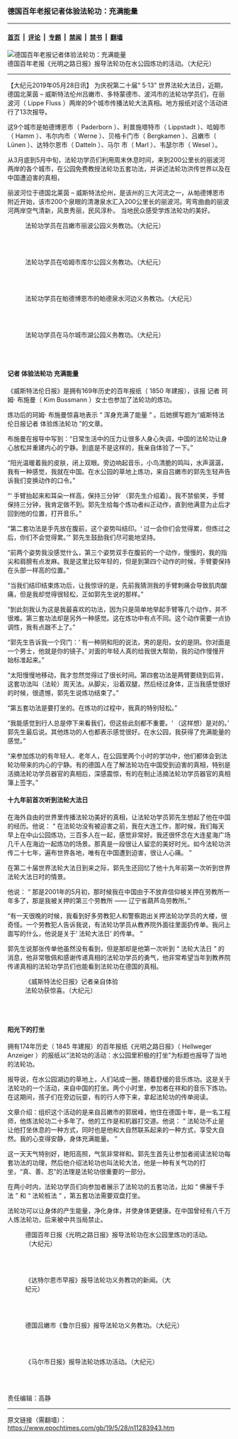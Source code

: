 ### 德国百年老报记者体验法轮功：充满能量

---

#### [首页](../../../..?n11283943) &nbsp;|&nbsp; [评论](../../../../../epoch-comment?n11283943) &nbsp;|&nbsp; [专题](../../../../../epoch-special?n11283943) &nbsp;|&nbsp; [禁闻](../../../../../epoch-news?n11283943) &nbsp;|&nbsp; [禁书](../../../../../books?n11283943) &nbsp;|&nbsp; [翻墙](https://github.com/gfw-breaker/nogfw/blob/master/README.md?n11283943)


<div><img alt="德国百年老报记者体验法轮功：充满能量" class="attachment-djy_600_400 size-djy_600_400 wp-post-image" src="https://i.epochtimes.com/assets/uploads/2019/05/2019052821-600x400.jpg"/>
<div class="caption">
 德国百年老报《光明之路日报》报导法轮功在水公园炼功的活动。（大纪元）
</div></div><hr/><div class="post_content" id="artbody" itemprop="articleBody">
 <!-- article content begin -->
 <p>
  【大纪元2019年05月28日讯】
  <span class="s1">
   为庆祝第二十届“
  </span>
  <span class="s2">
   5‧13”
  </span>
  <span class="s1">
   世界法轮大法日，近期，德国北莱茵
  </span>
  <span class="s2">
   –
  </span>
  <span class="s1">
   威斯特法伦州吕嫩市、多特蒙德市、波鸿市的法轮功学员们，在丽波河（
  </span>
  <span class="s2">
   Lippe Fluss
  </span>
  <span class="s1">
   ）两岸的9个城市传播法轮大法真相。地方报纸对这个活动进行了13次报导。
  </span>
 </p>
 <p class="p2">
  <span class="s1">
   这9个城市是帕德博恩市（
  </span>
  <span class="s2">
   Paderborn
  </span>
  <span class="s1">
   ）、利普施塔特市（
  </span>
  <span class="s2">
   Lippstadt
  </span>
  <span class="s1">
   ）、哈姆市（
  </span>
  <span class="s2">
   Hamm
  </span>
  <span class="s1">
   ）、韦尔内市（
  </span>
  <span class="s2">
   Werne
  </span>
  <span class="s1">
   ）、贝格卡门市（
  </span>
  <span class="s2">
   Bergkamen
  </span>
  <span class="s1">
   ）、吕嫩市（
  </span>
  <span class="s2">
   Lünen
  </span>
  <span class="s1">
   ）、达特尔恩市（
  </span>
  <span class="s2">
   Datteln
  </span>
  <span class="s1">
   ）、马尔
  </span>
  <span class="s1">
   市（
  </span>
  <span class="s2">
   Marl
  </span>
  <span class="s1">
   ）、韦瑟尔市（
  </span>
  <span class="s2">
   Wesel
  </span>
  <span class="s1">
   ）。
  </span>
 </p>
 <p class="p2">
  <span class="s1">
   从3月底到5月中旬，法轮功学员们利用周末休息时间，来到200公里长的丽波河两岸的各个城市，在公园免费教授法轮功五套功法，并讲述法轮功洪传世界以及在中国遭迫害的真相，
  </span>
 </p>
 <p class="p2">
  <span class="s1">
   丽波河位于德国北莱茵
  </span>
  <span class="s2">
   –
  </span>
  <span class="s1">
   威斯特法伦州，是该州的三大河流之一，从帕德博恩市附近开始，该市200个泉眼的清澈泉水汇入200公里长的丽波河。弯弯曲曲的丽波河两岸空气清新，风景秀丽，民风淳朴。
  </span>
  <span class="s1">
   当地民众感受学炼法轮功的美好。
  </span>
 </p>
 <figure aria-describedby="caption-attachment-11284106" class="wp-caption aligncenter" id="attachment_11284106" style="width: 500px">
  <ok href="https://i.epochtimes.com/assets/uploads/2019/05/2019-5-24-germany-celebrate-falun-dafa-day_04-ss.jpg" target="_blank">
   <img alt="" class="size-full wp-image-11284106" src="https://i.epochtimes.com/assets/uploads/2019/05/2019-5-24-germany-celebrate-falun-dafa-day_04-ss.jpg"/>
  </ok>
  <br/><figcaption class="wp-caption-text" id="caption-attachment-11284106">
   法轮功学员在吕嫩市丽波公园义务教功。（大纪元）
  </figcaption><br/>
 </figure><br/>
 <figure aria-describedby="caption-attachment-11284110" class="wp-caption aligncenter" id="attachment_11284110" style="width: 500px">
  <ok href="https://i.epochtimes.com/assets/uploads/2019/05/2019-5-24-germany-celebrate-falun-dafa-day_05-ss.jpg" target="_blank">
   <img alt="" class="size-full wp-image-11284110" src="https://i.epochtimes.com/assets/uploads/2019/05/2019-5-24-germany-celebrate-falun-dafa-day_05-ss.jpg"/>
  </ok>
  <br/><figcaption class="wp-caption-text" id="caption-attachment-11284110">
   法轮功学员在哈姆市库尔公园义务教功。（大纪元）
  </figcaption><br/>
 </figure><br/>
 <figure aria-describedby="caption-attachment-11284112" class="wp-caption aligncenter" id="attachment_11284112" style="width: 500px">
  <ok href="https://i.epochtimes.com/assets/uploads/2019/05/2019-5-24-germany-celebrate-falun-dafa-day_06-ss.jpg" target="_blank">
   <img alt="" class="size-full wp-image-11284112" src="https://i.epochtimes.com/assets/uploads/2019/05/2019-5-24-germany-celebrate-falun-dafa-day_06-ss.jpg"/>
  </ok>
  <br/><figcaption class="wp-caption-text" id="caption-attachment-11284112">
   法轮功学员在帕德博恩市的帕德泉水河边义务教功。（大纪元）
  </figcaption><br/>
 </figure><br/>
 <figure aria-describedby="caption-attachment-11284114" class="wp-caption aligncenter" id="attachment_11284114" style="width: 500px">
  <ok href="https://i.epochtimes.com/assets/uploads/2019/05/2019-5-24-germany-celebrate-falun-dafa-day_07-ss.jpg" target="_blank">
   <img alt="" class="size-full wp-image-11284114" src="https://i.epochtimes.com/assets/uploads/2019/05/2019-5-24-germany-celebrate-falun-dafa-day_07-ss.jpg"/>
  </ok>
  <br/><figcaption class="wp-caption-text" id="caption-attachment-11284114">
   法轮功学员在马尔城市湖公园义务教功。（大纪元）
  </figcaption><br/>
 </figure><br/>
 <h4 class="p2">
  <b>
   <ok href="https://www.epochtimes.com/gb/tag/%E8%AE%B0%E8%80%85.html">
    记者
   </ok>
   体验法轮功 充满能量
  </b>
 </h4>
 <p class="p2">
  <span class="s1">
   《威斯特法伦日报》是拥有169年历史的百年报纸（
  </span>
  <span class="s2">
   1850
  </span>
  <span class="s1">
   年建报），该报
   <ok href="https://www.epochtimes.com/gb/tag/%E8%AE%B0%E8%80%85.html">
    记者
   </ok>
   珂姆‧
  </span>
  <span class="s1">
   布施曼（
  </span>
  <span class="s2">
   Kim Bussmann
  </span>
  <span class="s1">
   ）女士也参加了法轮功的炼功。
  </span>
 </p>
 <p class="p2">
  <span class="s1">
   炼功后的珂姆‧
  </span>
  <span class="s1">
   布施曼惊喜地表示
  </span>
  <span class="s2">
   “
  </span>
  <span class="s1">
   浑身充满了能量
  </span>
  <span class="s2">
   ”
  </span>
  <span class="s1">
   。后她撰写题为“威斯特法伦日报记者
   <ok href="https://www.epochtimes.com/gb/tag/%E4%BD%93%E9%AA%8C%E7%82%BC%E6%B3%95%E8%BD%AE%E5%8A%9F.html">
    体验炼法轮功
   </ok>
   ”的文章。
  </span>
 </p>
 <p class="p2">
  <span class="s1">
   布施曼在报导中写到：“日常生活中的压力让很多人身心失调，中国的法轮功让身心放松并重建内心的宁静。到底是不是这样的，我亲自体验了一下。”
  </span>
 </p>
 <p class="p2">
  <span class="s1">
   “阳光温暖着我的皮肤，闭上双眼。旁边响起音乐，小鸟清脆的鸣叫，水声潺潺，我有一种感觉，我就在中国。在水公园的草地上炼功，来自吕嫩市的郭先生轻声告诉我们变换动作的口令。”
  </span>
 </p>
 <p class="p2">
  <span class="s2">
   “‘
  </span>
  <span class="s1">
   手臂抬起来和耳朵一样高，保持三分钟’
  </span>
  <span class="s1">
   （郭先生介绍着）。我不禁偷笑，手臂保持三分钟，我肯定做不到。郭先生给每个炼功者纠正动作，直到他满意为止后才回到他的位置，打开音乐。”
  </span>
 </p>
 <p class="p2">
  <span class="s1">
   “第二套功法是手先放在腹前，这个姿势叫结印。‘
  </span>
  <span class="s1">
   过一会你们会觉得累，但炼过之后，你们不会觉得累。’”
  </span>
  <span class="s1">
   郭先生鼓励我们尽可能地坚持。
  </span>
 </p>
 <p class="p2">
  <span class="s1">
   “前两个姿势我没感觉什么，第三个姿势双手在腹前的一个动作，慢慢的，我的指尖和肩膀有点发麻。我是这里比较年轻的，但是到第四个动作的时候，手臂要保持在头部一样高的位置。”
  </span>
 </p>
 <p class="p2">
  <span class="s1">
   “当我们结印结束炼功后，让我惊讶的是，先前我猜测我的手臂刺痛会导致肌肉酸痛，但是我却觉得很轻松，正如郭先生说的那样。”
  </span>
 </p>
 <p class="p2">
  <span class="s1">
   “到此刻我认为这是我最喜欢的功法，因为只是简单地举起手臂等几个动作，并不很难。第三套功法却是另外一种感觉。这在炼功中有点不同。这个动作需要一点协调性，我有点跟不上了。”
  </span>
 </p>
 <p class="p2">
  <span class="s1">
   “郭先生告诉我一个窍门：‘
  </span>
  <span class="s1">
   有一种阴和阳的说法，男的是阳，女的是阴。你对面是一个男士，他就是你的镜子。’
  </span>
  <span class="s1">
   对面的年轻人真的给我很大帮助，我的动作慢慢开始标准起来。”
  </span>
 </p>
 <p class="p2">
  <span class="s1">
   “太阳慢慢地移动，我才忽然觉得过了很长时间。第四套功法是两臂要绕到后背，这套功法叫（法轮）周天法。从脚尖，沿着双腿，然后经过身体，正当我感觉很好的时候，很遗憾，郭先生说炼功结束了。”
  </span>
 </p>
 <p class="p2">
  <span class="s1">
   “第五套功法是要打坐的。在炼功的过程中，我真的特别轻松。”
  </span>
 </p>
 <p class="p2">
  <span class="s1">
   “我能感觉到行人总是停下来看我们，但这些此刻都不重要。‘
  </span>
  <span class="s1">
   （这样想）是对的。’
  </span>
  <span class="s1">
   郭先生最后说。其他炼功的人也都表示感觉很好。在水公园，我获得了充满能量的感觉。”
  </span>
 </p>
 <p class="p2">
  <span class="s1">
   “来参加炼功的有年轻人、老年人，在公园里两个小时的学功中，他们都体会到法轮功带来的内心的宁静。有的德国人在了解法轮功在中国受到迫害的真相，特别是活摘法轮功学员器官的真相后，深感震惊，有的在制止活摘法轮功学员器官的真相簿上签字。”
  </span>
 </p>
 <h4 class="p2">
  <span class="s1">
   <b>
    十九年前首次听到法轮大法日
   </b>
  </span>
 </h4>
 <p class="p2">
  <span class="s1">
   在海外自由的世界里传播法轮功美好的真相，让法轮功学员郭先生想起了他在中国的经历。他说：
  </span>
  <span class="s2">
   “
  </span>
  <span class="s1">
   在法轮功没有被迫害之前，我在大连工作，那时候，我们每天早上在中山公园炼功，三百多人在一起，感觉非常好。我还很怀念在大连星海广场几千人在海边一起炼功的场景。那真是一段很让人留恋的美好时光。如今法轮功洪传二十七年，遍布世界各地，唯有在中国遭到迫害，很让人心痛。
  </span>
  <span class="s2">
   ”
  </span>
 </p>
 <p class="p2">
  <span class="s1">
   在第二十届世界法轮大法日到来之际，郭先生还回忆了他十九年前第一次听到世界法轮大法日时的情景。
  </span>
 </p>
 <p class="p2">
  <span class="s1">
   他说：
  </span>
  <span class="s2">
   “
  </span>
  <span class="s1">
   那是2001年的5月初，那时候我在中国由于不放弃信仰被关押在劳教所一年多了，那是我被关押的第三个劳教所
  </span>
  <span class="s2">
   ——
  </span>
  <span class="s1">
   辽宁省葫芦岛劳教所。”
  </span>
 </p>
 <p class="p2">
  <span class="s1">
   “有一天很晚的时候，我看到好多劳教犯人和警察跑出关押法轮功学员的大楼，很奇怪。一个劳教犯人告诉我说，有法轮功学员从教养院外面往里面扔传单。我问上面写的什么，他说是关于‘
  </span>
  <span class="s1">
   法轮大法日’
  </span>
  <span class="s1">
   的传单。
  </span>
  <span class="s2">
   ”
  </span>
 </p>
 <p class="p2">
  <span class="s1">
   郭先生说那张传单他虽然没有看到，但是那却是他第一次听到
  </span>
  <span class="s2">
   “
  </span>
  <span class="s1">
   法轮大法日
  </span>
  <span class="s2">
   ”
  </span>
  <span class="s1">
   的消息，他非常敬佩和感谢传递真相的法轮功学员的勇气，他非常希望当年到教养院传递真相的法轮功学员们也能看到法轮功在德国的真相。
  </span>
 </p>
 <figure aria-describedby="caption-attachment-11284091" class="wp-caption aligncenter" id="attachment_11284091" style="width: 215px">
  <ok href="https://i.epochtimes.com/assets/uploads/2019/05/2019-5-24-germany-celebrate-falun-dafa-day_09-ss.jpg" target="_blank">
   <img alt="" class="wp-image-11284091" src="https://i.epochtimes.com/assets/uploads/2019/05/2019-5-24-germany-celebrate-falun-dafa-day_09-ss.jpg"/>
  </ok>
  <br/><figcaption class="wp-caption-text" id="caption-attachment-11284091">
   《威斯特法伦日报》记者亲自体验法轮功获惊喜。（大纪元）
  </figcaption><br/>
 </figure><br/>
 <h4 class="p2">
  <span class="s1">
   <b>
    阳光下的打坐
   </b>
  </span>
 </h4>
 <p class="p2">
  <span class="s1">
   拥有174年历史（
  </span>
  <span class="s2">
   1845
  </span>
  <span class="s1">
   年建报）的百年报纸《光明之路日报》（
  </span>
  <span class="s2">
   Hellweger Anzeiger
  </span>
  <span class="s1">
   ）的报纸以“法轮功的活动：水公园里积极的打坐”为标题也报导了当地的法轮功。
  </span>
 </p>
 <p class="p2">
  <span class="s1">
   报导说，在水公园湖边的草地上，人们站成一圈，随着舒缓的音乐炼功。这是关于法轮功的一个活动，来自中国的打坐。两个小时里，参加者在祥和的音乐下炼功。在这期间，孩子们在旁边玩耍，有的行人停下来，拿起法轮功的传单阅读。
  </span>
 </p>
 <p class="p2">
  <span class="s1">
   文章介绍：组织这个活动的是来自吕嫩市的郭居峰，他住在德国十年，是一名工程师，他炼法轮功二十多年了。他的工作是和机器打交道。他说：
  </span>
  <span class="s2">
   “
  </span>
  <span class="s1">
   法轮功不止是让他打坐休息的一种方式，同时也是他和大自然联系起来的一种方式，享受大自然。我的心变得安静，身体充满能量。
  </span>
  <span class="s2">
   ”
  </span>
 </p>
 <p class="p2">
  <span class="s1">
   这一天天气特别好，艳阳高照，气氛非常祥和。郭先生首先让参加者阅读法轮功每套功法的功理，然后他介绍法轮功也叫法轮大法，他是一种有关气功的打坐，“真、善、忍”的法理是法轮功很重要的一部分。
  </span>
 </p>
 <p class="p2">
  <span class="s1">
   在两小时内，法轮功学员们向参加者展示了法轮功的五套功法，比如
  </span>
  <span class="s2">
   “
  </span>
  <span class="s1">
   佛展千手法
  </span>
  <span class="s2">
   ”
  </span>
  <span class="s1">
   和
  </span>
  <span class="s2">
   “
  </span>
  <span class="s1">
   法轮桩法
  </span>
  <span class="s2">
   ”
  </span>
  <span class="s1">
   ，第五套功法需要双盘打坐。
  </span>
 </p>
 <p class="p2">
  <span class="s1">
   法轮功可以让身体的产生能量，净化身体，并使身体更健康。在中国曾经有八千万人炼法轮功，后来被中共当局禁止。
  </span>
 </p>
 <figure aria-describedby="caption-attachment-11284098" class="wp-caption aligncenter" id="attachment_11284098" style="width: 421px">
  <ok href="https://i.epochtimes.com/assets/uploads/2019/05/2019-5-24-germany-celebrate-falun-dafa-day_08-ss-1.jpg" target="_blank">
   <img alt="" class="wp-image-11284098" src="https://i.epochtimes.com/assets/uploads/2019/05/2019-5-24-germany-celebrate-falun-dafa-day_08-ss-1.jpg"/>
  </ok>
  <br/><figcaption class="wp-caption-text" id="caption-attachment-11284098">
   德国百年日报《光明之路日报》报导法轮功在水公园里炼功的活动。（大纪元）
  </figcaption><br/>
 </figure><br/>
 <figure aria-describedby="caption-attachment-11284102" class="wp-caption aligncenter" id="attachment_11284102" style="width: 341px">
  <ok href="https://i.epochtimes.com/assets/uploads/2019/05/2019-5-24-germany-celebrate-falun-dafa-day_01-ss.jpg" target="_blank">
   <img alt="" class="wp-image-11284102" src="https://i.epochtimes.com/assets/uploads/2019/05/2019-5-24-germany-celebrate-falun-dafa-day_01-ss.jpg"/>
  </ok>
  <br/><figcaption class="wp-caption-text" id="caption-attachment-11284102">
   《达特尔恩市早报》报导法轮功义务教功的新闻。（大纪元）
  </figcaption><br/>
 </figure><br/>
 <figure aria-describedby="caption-attachment-11284104" class="wp-caption aligncenter" id="attachment_11284104" style="width: 500px">
  <ok href="https://i.epochtimes.com/assets/uploads/2019/05/2019-5-24-germany-celebrate-falun-dafa-day_02-ss.jpg" target="_blank">
   <img alt="" class="size-full wp-image-11284104" src="https://i.epochtimes.com/assets/uploads/2019/05/2019-5-24-germany-celebrate-falun-dafa-day_02-ss.jpg"/>
  </ok>
  <br/><figcaption class="wp-caption-text" id="caption-attachment-11284104">
   德国吕嫩市《鲁尔日报》报导法轮功义务教功。（大纪元）
  </figcaption><br/>
 </figure><br/>
 <figure aria-describedby="caption-attachment-11284105" class="wp-caption aligncenter" id="attachment_11284105" style="width: 500px">
  <ok href="https://i.epochtimes.com/assets/uploads/2019/05/2019-5-24-germany-celebrate-falun-dafa-day_03-ss.jpg" target="_blank">
   <img alt="" class="size-full wp-image-11284105" src="https://i.epochtimes.com/assets/uploads/2019/05/2019-5-24-germany-celebrate-falun-dafa-day_03-ss.jpg"/>
  </ok>
  <br/><figcaption class="wp-caption-text" id="caption-attachment-11284105">
   《马尔市日报》报导法轮功炼功活动。（大纪元）
  </figcaption><br/>
 </figure><br/>
 <p>
  责任编辑：高静
 </p>
 <!-- article content end -->
 <div id="below_article_ad">
 </div>
</div>


---

原文链接（需翻墙）：https://www.epochtimes.com/gb/19/5/28/n11283943.htm
